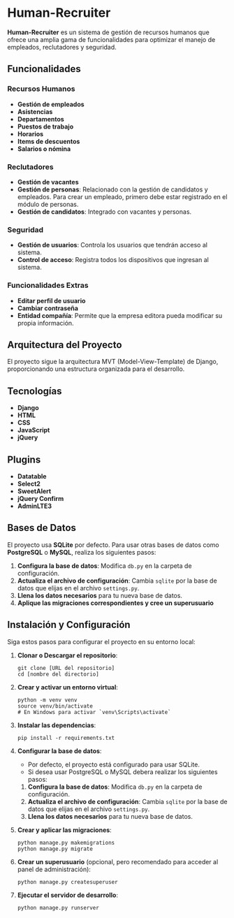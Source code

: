 # Human-Recruiter

**Human-Recruiter** es un sistema de gestión de recursos humanos que ofrece una amplia gama de funcionalidades para optimizar el manejo de empleados, reclutadores y seguridad.

## Funcionalidades

### Recursos Humanos
- **Gestión de empleados**
- **Asistencias**
- **Departamentos**
- **Puestos de trabajo**
- **Horarios**
- **Items de descuentos**
- **Salarios o nómina**

### Reclutadores
- **Gestión de vacantes**
- **Gestión de personas**: Relacionado con la gestión de candidatos y empleados. Para crear un empleado, primero debe estar registrado en el módulo de personas.
- **Gestión de candidatos**: Integrado con vacantes y personas.

### Seguridad
- **Gestión de usuarios**: Controla los usuarios que tendrán acceso al sistema.
- **Control de acceso**: Registra todos los dispositivos que ingresan al sistema.

### Funcionalidades Extras
- **Editar perfil de usuario**
- **Cambiar contraseña**
- **Entidad compañía**: Permite que la empresa editora pueda modificar su propia información.

## Arquitectura del Proyecto

El proyecto sigue la arquitectura MVT (Model-View-Template) de Django, proporcionando una estructura organizada para el desarrollo.

## Tecnologías

- **Django**
- **HTML**
- **CSS**
- **JavaScript**
- **jQuery**

## Plugins

- **Datatable**
- **Select2**
- **SweetAlert**
- **jQuery Confirm**
- **AdminLTE3**

## Bases de Datos

El proyecto usa **SQLite** por defecto. Para usar otras bases de datos como **PostgreSQL** o **MySQL**, realiza los siguientes pasos:

1. **Configura la base de datos**: Modifica `db.py` en la carpeta de configuración.
2. **Actualiza el archivo de configuración**: Cambia `sqlite` por la base de datos que elijas en el archivo `settings.py`.
3. **Llena los datos necesarios** para tu nueva base de datos.
4. **Aplique las migraciones correspondientes y cree un superusuario**

## Instalación y Configuración

Siga estos pasos para configurar el proyecto en su entorno local:

1. **Clonar o Descargar el repositorio**:
   ```
   git clone [URL del repositorio]
   cd [nombre del directorio]
   ```

2. **Crear y activar un entorno virtual**:
   ```
   python -m venv venv
   source venv/bin/activate  
   # En Windows para activar `venv\Scripts\activate`
   ```

3. **Instalar las dependencias**:
   ```
   pip install -r requirements.txt
   ```

4. **Configurar la base de datos**:
   - Por defecto, el proyecto está configurado para usar SQLite. 
   - Si desea usar PostgreSQL o MySQL debera realizar los siguientes pasos:

    1. **Configura la base de datos**: Modifica `db.py` en la carpeta de configuración.
    2. **Actualiza el archivo de configuración**: Cambia `sqlite` por la base de datos que elijas en el archivo `settings.py`.
    3. **Llena los datos necesarios** para tu nueva base de datos.
    

5. **Crear y aplicar las migraciones**:
   ```
   python manage.py makemigrations
   python manage.py migrate
   ```

6. **Crear un superusuario** (opcional, pero recomendado para acceder al panel de administración):
   ```
   python manage.py createsuperuser
   ```

7. **Ejecutar el servidor de desarrollo**:
   ```
   python manage.py runserver
   ```
